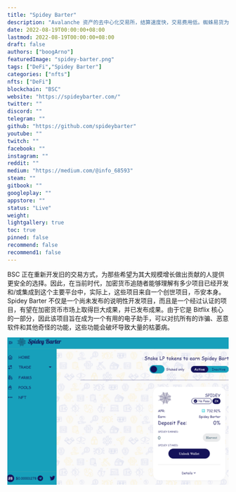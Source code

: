 ```yaml
---
title: "Spidey Barter"
description: "Avalanche 资产的去中心化交易所，结算速度快，交易费用低。蜘蛛易货为您带来寻找和交易的最佳交易机会"
date: 2022-08-19T00:00:00+08:00
lastmod: 2022-08-19T00:00:00+08:00
draft: false
authors: ["boogArno"]
featuredImage: "spidey-barter.png"
tags: ["DeFi","Spidey Barter"]
categories: ["nfts"]
nfts: ["DeFi"]
blockchain: "BSC"
website: "https://spideybarter.com/"
twitter: ""
discord: ""
telegram: ""
github: "https://github.com/spideybarter"
youtube: ""
twitch: ""
facebook: ""
instagram: ""
reddit: ""
medium: "https://medium.com/@info_68593"
steam: ""
gitbook: ""
googleplay: ""
appstore: ""
status: "Live"
weight: 
lightgallery: true
toc: true
pinned: false
recommend: false
recommend1: false
---
```

BSC 正在重新开发旧的交易方式，为那些希望为其大规模增长做出贡献的人提供更安全的选择。因此，在当前时代，加密货币追随者能够理解有多少项目已经开发和/或集成到这个主要平台中，实际上，这些项目来自一个创世项目，币安本身。
Spidey Barter 不仅是一个尚未发布的说明性开发项目，而且是一个经过认证的项目，有望在加密货币市场上取得巨大成果，并已发布成果。由于它是 Bitflix 核心的一部分，因此该项目旨在成为一个有用的电子助手，可以对抗所有的诈骗、恶意软件和其他奇怪的功能，这些功能会破坏导致大量的枯萎病。

![spideybarterdex-dapp-defi-bsc-image3_b4c38d5dd3411c22a376d877a19cf29c](spideybarterdex-dapp-defi-bsc-image3_b4c38d5dd3411c22a376d877a19cf29c.png)